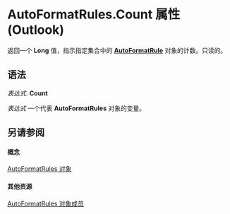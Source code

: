 
# AutoFormatRules.Count 属性 (Outlook)

返回一个 **Long** 值，指示指定集合中的 **[AutoFormatRule](6d295c41-17f9-8e67-4595-4330fd3cec99.md)** 对象的计数。只读的。


## 语法

 _表达式_. **Count**

 _表达式_ 一个代表 **AutoFormatRules** 对象的变量。


## 另请参阅


#### 概念


[AutoFormatRules 对象](74514b71-964c-f17b-4df6-e1a5c5ed2b52.md)
#### 其他资源


[AutoFormatRules 对象成员](05f12440-a4d5-1e8c-6f3e-72c90bd1f9c1.md)